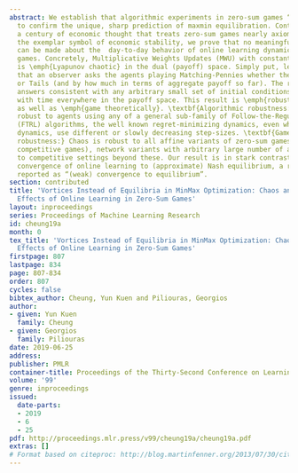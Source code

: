 ```yaml
---
abstract: We establish that algorithmic experiments in zero-sum games “fail miserably”
  to confirm the unique, sharp prediction of maxmin equilibration. Contradicting nearly
  a century of economic thought that treats zero-sum games nearly axiomatically as
  the exemplar symbol of economic stability, we prove that no meaningful prediction
  can be made about the  day-to-day behavior of online learning dynamics in zero-sum
  games. Concretely, Multiplicative Weights Updates (MWU) with constant step-size
  is \emph{Lyapunov chaotic} in the dual (payoff) space. Simply put, let’s assume
  that an observer asks the agents playing Matching-Pennies whether they prefer Heads
  or Tails (and by how much in terms of aggregate payoff so far). The range of possible
  answers consistent with any arbitrary small set of initial conditions blows up exponentially
  with time everywhere in the payoff space. This result is \emph{robust} both \emph{algorithmically}
  as well as \emph{game theoretically}. \textbf{Algorithmic robustness:} Chaos is
  robust to agents using any of a general sub-family of Follow-the-Regularized-Leader
  (FTRL) algorithms, the well known regret-minimizing dynamics, even when agents mix-and-match
  dynamics, use different or slowly decreasing step-sizes. \textbf{Game theoretic
  robustness:} Chaos is robust to all affine variants of zero-sum games (strictly
  competitive games), network variants with arbitrary large number of agents and even
  to competitive settings beyond these. Our result is in stark contrast with the time-average
  convergence of online learning to (approximate) Nash equilibrium, a result widely
  reported as “(weak) convergence to equilibrium”.
section: contributed
title: 'Vortices Instead of Equilibria in MinMax Optimization: Chaos and Butterfly
  Effects of Online Learning in Zero-Sum Games'
layout: inproceedings
series: Proceedings of Machine Learning Research
id: cheung19a
month: 0
tex_title: 'Vortices Instead of Equilibria in MinMax Optimization: Chaos and Butterfly
  Effects of Online Learning in Zero-Sum Games'
firstpage: 807
lastpage: 834
page: 807-834
order: 807
cycles: false
bibtex_author: Cheung, Yun Kuen and Piliouras, Georgios
author:
- given: Yun Kuen
  family: Cheung
- given: Georgios
  family: Piliouras
date: 2019-06-25
address: 
publisher: PMLR
container-title: Proceedings of the Thirty-Second Conference on Learning Theory
volume: '99'
genre: inproceedings
issued:
  date-parts:
  - 2019
  - 6
  - 25
pdf: http://proceedings.mlr.press/v99/cheung19a/cheung19a.pdf
extras: []
# Format based on citeproc: http://blog.martinfenner.org/2013/07/30/citeproc-yaml-for-bibliographies/
---
```

